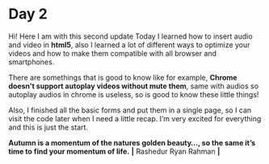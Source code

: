 # Day 2
Hi! Here I am with this second update
Today I learned how to insert audio and video in **html5**, also I learned a lot of different ways to optimize your videos and how to make them compatible with all browser and smartphones.

There are somethings that is good to know like for example, **Chrome doesn’t support autoplay videos without mute them**, same with audios so autoplay audios in chrome is useless, so is good to know these little things!

Also, I finished all the basic forms and put them in a single page, so I can visit the code later when I need a little recap. I’m very excited for everything and this is just the start.


**Autumn is a momentum of the natures golden beauty…, so the same it’s time to find your momentum of life.**
**|** Rashedur Ryan Rahman **|**
